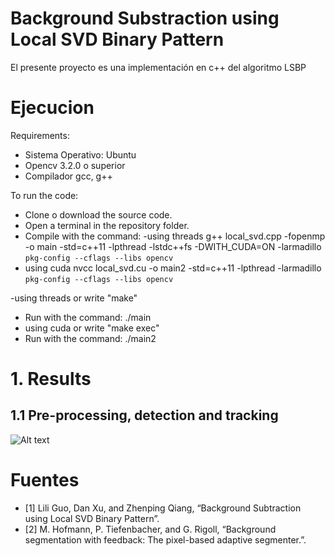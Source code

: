 # Background Substraction using Local SVD Binary Pattern
El presente proyecto es una implementación en c++ del algoritmo LSBP

# Ejecucion
Requirements:
- Sistema Operativo: Ubuntu
- Opencv 3.2.0 o superior
- Compilador gcc, g++

To run the code:
- Clone o download the source code.
- Open a terminal in the repository folder.
- Compile with the command:
-using threads
g++ local_svd.cpp -fopenmp -o main -std=c++11 -lpthread -lstdc++fs  -DWITH_CUDA=ON -larmadillo `pkg-config --cflags --libs opencv`
- using cuda
nvcc local_svd.cu -o main2 -std=c++11 -lpthread  -larmadillo `pkg-config --cflags --libs opencv`

-using threads
or write "make"
- Run with the command:
./main
- using cuda
or write "make exec"
- Run with the command:
./main2

# 1. Results
## 1.1 Pre-processing, detection and tracking
![Alt text](https://github.com/Dijaq/BackgroundSubstaction/blob/master/datos/Table.PNG?raw=true "Title")



# Fuentes
- [1] Lili Guo, Dan Xu, and Zhenping Qiang, “Background Subtraction using Local SVD Binary Pattern”.
- [2] M. Hofmann, P. Tiefenbacher, and G. Rigoll, “Background segmentation with feedback: The pixel-based adaptive segmenter.”.
